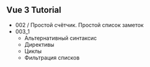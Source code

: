 Vue 3 Tutorial
--------------
* 002 / Простой счётчик. Простой список заметок
* 003_1   
    * Альтернативный синтаксис
    * Директивы
    * Циклы
    * Фильтрация списков